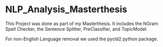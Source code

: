 # NLP_Analysis_Masterthesis

This Project was done as part of my Masterthesis. It includes the NGram Spell Checker, the Sentence Splitter, PreClassifier, and TopicModel.

For non-English Language removal we used the pycld2 python package.
